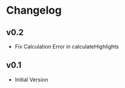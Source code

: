 # Changelog

<a name="0.2"></a>
## v0.2

- Fix Calculation Error in calculateHighlights

<a name="0.1"></a>
## v0.1

- Initial Version
